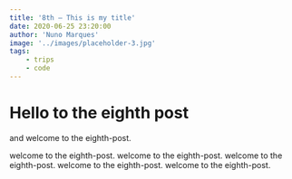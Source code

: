 ```yaml
---
title: '8th — This is my title'
date: 2020-06-25 23:20:00
author: 'Nuno Marques'
image: '../images/placeholder-3.jpg'
tags:
    - trips
    - code
---
```


# Hello to the eighth post
and welcome to the eighth-post.

welcome to the eighth-post. welcome to the eighth-post. welcome to the eighth-post. welcome to the eighth-post. welcome to the eighth-post.